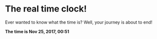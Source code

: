 # The real time clock!

Ever wanted to know what the time is? Well, your journey is about to end!

**The time is Nov 25, 2017, 00:51**